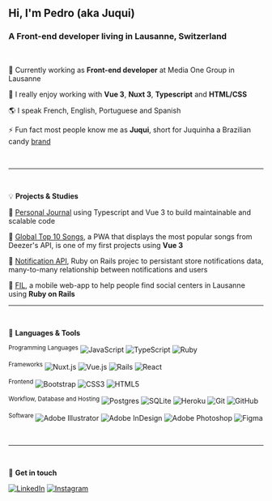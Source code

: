 <h2 align="left">Hi, I'm Pedro (aka Juqui)</h2>
<h3 align="left">A Front-end developer living in Lausanne, Switzerland</h3>

</br>

🤝  Currently working as **Front-end developer** at Media One Group in Lausanne

🌱  I really enjoy working with **Vue 3**, **Nuxt 3**,  **Typescript** and **HTML/CSS** 



🌎  I speak French, English, Portuguese and Spanish

⚡  Fun fact most people know me as **Juqui**, short for Juquinha a Brazilian candy [brand](https://vejasp.abril.com.br/wp-content/uploads/2018/07/capa11.jpg)

</br>

____________________________________________________

</br>

💡 **Projects & Studies**

📓 [Personal Journal](https://pedroslvieira.github.io/ts-journal/) using Typescript and Vue 3 to build maintainable and scalable code

🎵 [Global Top 10 Songs](http://vue-deezer-v2.herokuapp.com), a PWA that displays the most popular songs from Deezer's API, is one of my first projects using **Vue 3** 

🔔 [Notification API](https://github.com/pedroslvieira/notification-api), Ruby on Rails projec to persistant store notifications data, many-to-many relationship between notifications and users

🔭 [FIL](https://filausanne.herokuapp.com), a mobile web-app to help people find social centers in Lausanne using **Ruby on Rails**


____________________________________________________

</br>

:wrench: **Languages & Tools**

<sup>Programming Languages</sup>
![JavaScript](https://img.shields.io/badge/javascript-%23323330.svg?style=flat-square&logo=javascript&logoColor=%23F7DF1E)
![TypeScript](https://img.shields.io/badge/typescript-3178C6.svg?style=flat-square&logo=typescript&logoColor=FFFFFF)
![Ruby](https://img.shields.io/badge/ruby-%23CC342D.svg?style=flat-square&logo=ruby&logoColor=white)

<sup>Frameworks</sup>
![Nuxt.js](https://img.shields.io/badge/nuxt-%2335495e.svg?style=flat-square&logo=nuxtdotjs&logoColor=%234FC08D)
![Vue.js](https://img.shields.io/badge/vuejs-%2335495e.svg?style=flat-square&logo=vuedotjs&logoColor=%234FC08D)
![Rails](https://img.shields.io/badge/rails-%23CC0000.svg?style=flat-square&logo=ruby-on-rails&logoColor=white)
![React](https://img.shields.io/badge/react-%2320232a.svg?style=flat-square&logo=react&logoColor=%2361DAFB)

<sup>Frontend</sup>
![Bootstrap](https://img.shields.io/badge/bootstrap-%23563D7C.svg?style=flat-square&logo=bootstrap&logoColor=white)
![CSS3](https://img.shields.io/badge/css3-%231572B6.svg?style=flat-square&logo=css3&logoColor=white)
![HTML5](https://img.shields.io/badge/html5-%23E34F26.svg?style=flat-square&logo=html5&logoColor=white)

<sup>Workflow, Database and Hosting</sup>
![Postgres](https://img.shields.io/badge/postgres-%23316192.svg?style=flat-square&logo=postgresql&logoColor=white)
![SQLite](https://img.shields.io/badge/sqlite-%2307405e.svg?style=flat-square&logo=sqlite&logoColor=white)
![Heroku](https://img.shields.io/badge/heroku-%23430098.svg?style=flat-square&logo=heroku&logoColor=white)
![Git](https://img.shields.io/badge/git-%23F05033.svg?style=flat-square&logo=git&logoColor=white)
![GitHub](https://img.shields.io/badge/github-%23121011.svg?style=flat-square&logo=github&logoColor=white)

<sup>Software</sup>
![Adobe Illustrator](https://img.shields.io/badge/adobe%20illustrator-%23FF9A00.svg?style=flat-square&logo=adobe%20illustrator&logoColor=white)
![Adobe InDesign](https://img.shields.io/badge/Adobe%20InDesign-49021F?style=flat-square&logo=adobeindesign&logoColor=white)
![Adobe Photoshop](https://img.shields.io/badge/adobe%20photoshop-%2331A8FF.svg?style=flat-square&logo=adobe%20photoshop&logoColor=white)
![Figma](https://img.shields.io/badge/figma-%23F24E1E.svg?style=flat-square&logo=figma&logoColor=white)

</br>

________________________________________________________

</br>

:iphone: **Get in touch**

[![LinkedIn](https://img.shields.io/badge/linkedin-%230077B5.svg?style=flat-square&logo=linkedin&logoColor=white)](https://linkedin.com/in/pedroslvieira)
[![Instagram](https://img.shields.io/badge/<pedroslvieira>-%23E4405F.svg?style=flat-square&logo=Instagram&logoColor=white)](https://www.instagram.com/pedroslvieira/)
